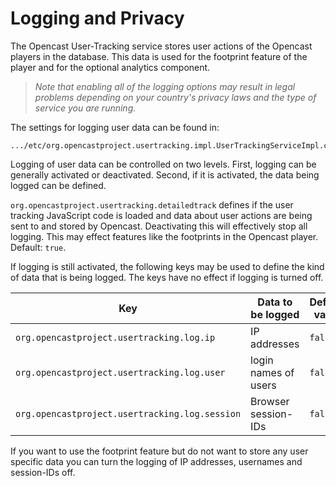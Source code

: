 Logging and Privacy
===================

The Opencast User-Tracking service stores user actions of the Opencast players in the database. This data is used for
the footprint feature of the player and for the optional analytics component.

> *Note that enabling all of the logging options may result in legal problems depending on your country's privacy laws
> and the type of service you are running.*

The settings for logging user data can be found in:

    .../etc/org.opencastproject.usertracking.impl.UserTrackingServiceImpl.cfg

Logging of user data can be controlled on two levels. First, logging can be generally activated or deactivated. Second,
if it is activated, the data being logged can be defined.

`org.opencastproject.usertracking.detailedtrack` defines if the user tracking JavaScript code is loaded and data about
user actions are being sent to and stored by Opencast. Deactivating this will effectively stop all logging. This may
effect features like the footprints in the Opencast player.  Default: `true`.

If logging is still activated, the following keys may be used to define the kind of data that is being logged. The keys
have no effect if logging is turned off.

Key                                           | Data to be logged    | Default value
----------------------------------------------|----------------------|--------------
`org.opencastproject.usertracking.log.ip`     | IP addresses         | `false`
`org.opencastproject.usertracking.log.user`   | login names of users | `false`
`org.opencastproject.usertracking.log.session`| Browser session-IDs  | `false`

If you want to use the footprint feature but do not want to store any user specific data you can turn the logging of IP
addresses, usernames and session-IDs off.
